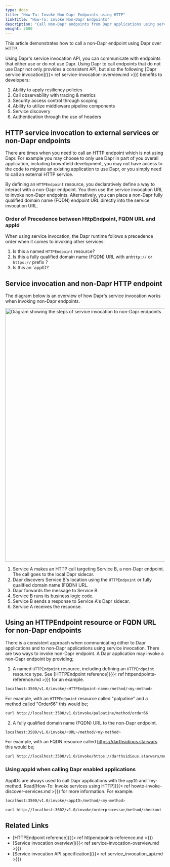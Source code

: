 ```yaml
---
type: docs
title: "How-To: Invoke Non-Dapr Endpoints using HTTP"
linkTitle: "How-To: Invoke Non-Dapr Endpoints"
description: "Call Non-Dapr endpoints from Dapr applications using service invocation"
weight: 2000
---
```


This article demonstrates how to call a non-Dapr endpoint using Dapr over HTTP.

Using Dapr's service invocation API, you can communicate with endpoints that either use or do not use Dapr. Using Dapr to call endpoints that do not use Dapr not only provides a consistent API, but also  the following [Dapr service invocation]({{< ref service-invocation-overview.md >}}) benefits to developers:

1. Ability to apply resiliency policies
2. Call observability with tracing & metrics
3. Security access control through scoping
4. Ability to utilize middleware pipeline components
5. Service discovery
6. Authentication through the use of headers

## HTTP service invocation to external services or non-Dapr endpoints
There are times when you need to call an HTTP endpoint which is not using Dapr. For example you may choose to only use Dapr in part of you overall application, including brownfield development, you may not have access to the code to migrate an existing application to use Dapr, or you simply need to call an external HTTP service.

By defining an `HTTPEndpoint` resource, you declaratively define a way to interact with a non-Dapr endpoint. You then use the service invocation URL to invoke non-Dapr endpoints. Alternatively, you can place a non-Dapr fully qualified domain name (FQDN) endpoint URL directly into the service invocation URL.

### Order of Precedence between HttpEndpoint, FQDN URL and appId
When using service invocation, the Dapr runtime follows a precedence order when it comes to invoking other services:

1. Is this a named `HTTPEndpoint` resource?
2. Is this a fully qualified domain name (FQDN) URL with an`http://` or `https://` prefix ?
3. Is this an `appID?

## Service invocation and non-Dapr HTTP endpoint
The diagram below is an overview of how Dapr's service invocation works when invoking non-Dapr endpoints.

<img src="/images/service-invocation-overview-non-dapr-endpoint.png" width=800 alt="Diagram showing the steps of service invocation to non-Dapr endpoints">

1. Service A makes an HTTP call targeting Service B, a non-Dapr endpoint. The call goes to the local Dapr sidecar.
2. Dapr discovers Service B's location using the `HTTPEndpoint` or fully qualified domain name (FQDN) URL.
3. Dapr forwards the message to Service B.
4. Service B runs its business logic code.
5. Service B sends a response to Service A's Dapr sidecar.
6. Service A receives the response.

## Using an HTTPEndpoint resource or FQDN URL for non-Dapr endpoints
There is a consistent approach when communicating either to Dapr applications and to non-Dapr applications using service invocation.
There are two ways to invoke non-Dapr endpoint. A Dapr application may invoke a non-Dapr endpoint by providing;

1. A named `HTTPEndpoint` resource, including defining an `HTTPEndpoint` resource type. See [HTTPEndpoint reference]({{< ref httpendpoints-reference.md >}}) for an example.

```sh
localhost:3500/v1.0/invoke/<HTTPEndpoint-name>/method/<my-method>
```

For example, with an `HTTPEndpoint` resource called "palpatine" and a method called "Order66" this would be;
```sh
curl http://localhost:3500/v1.0/invoke/palpatine/method/order66
```

2. A fully qualified domain name (FQDN) URL to the non-Dapr endpoint.

```sh
localhost:3500/v1.0/invoke/<URL>/method/<my-method>
```

For example, with an FQDN resource called https://darthsidious.starwars this would be;
```sh
curl http://localhost:3500/v1.0/invoke/https://darthsidious.starwars/method/order66
```

### Using appId when calling Dapr enabled applications
AppIDs are always used to call Dapr applications with the `appID` and `my-method. Read[How-To: Invoke services using HTTP]({{< ref howto-invoke-discover-services.md >}}) for more information. For example.

```sh
localhost:3500/v1.0/invoke/<appID>/method/<my-method>
```
```sh
curl http://localhost:3602/v1.0/invoke/orderprocessor/method/checkout
```

## Related Links

- [HTTPEndpoint reference]({{< ref httpendpoints-reference.md >}})
- [Service invocation overview]({{< ref service-invocation-overview.md >}})
- [Service invocation API specification]({{< ref service_invocation_api.md >}})
